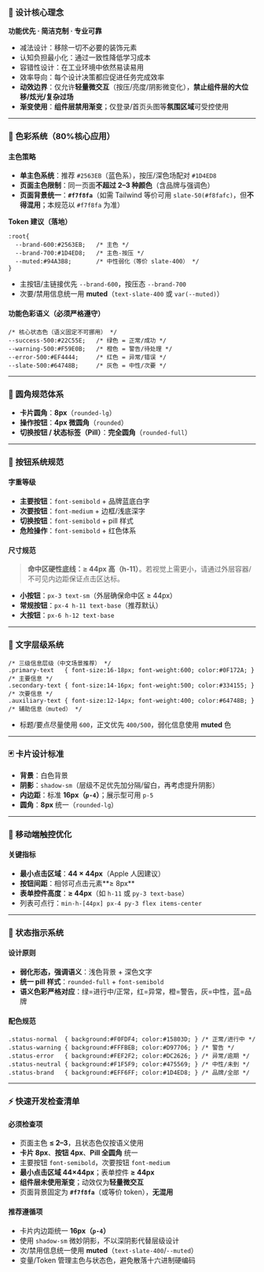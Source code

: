 ### 🎯 设计核心理念

**功能优先 · 简洁克制 · 专业可靠**

- 减法设计：移除一切不必要的装饰元素
- 认知负担最小化：通过一致性降低学习成本
- 容错性设计：在工业环境中依然易读易用
- 效率导向：每个设计决策都应促进任务完成效率
- **动效边界**：仅允许**轻量微交互**（按压/亮度/阴影微变化），**禁止组件层的大位移/炫光/复杂过场**
- **渐变使用**：**组件层禁用渐变**；仅登录/首页头图等**氛围区域**可受控使用

------

### 🎨 色彩系统（80%核心应用）

#### 主色策略

- **单主色系统**：推荐 `#2563EB`（蓝色系），按压/深色场配对 `#1D4ED8`
- **页面主色限制**：同一页面**不超过 2–3 种颜色**（含品牌与强调色）
- **页面背景统一**：**`#f7f8fa`**（如需 Tailwind 等价可用 `slate-50(#f8fafc)`，但**不得混用**；本规范以 `#f7f8fa` 为准）

**Token 建议（落地）**

```
:root{
  --brand-600:#2563EB;   /* 主色 */
  --brand-700:#1D4ED8;   /* 主色-按压 */
  --muted:#94A3B8;       /* 中性弱化（等价 slate-400） */
}
```

- 主按钮/主链接优先 `--brand-600`，按压态 `--brand-700`
- 次要/禁用信息统一用 **muted**（`text-slate-400` 或 `var(--muted)`）

#### 功能色彩语义（必须严格遵守）

```
/* 核心状态色（语义固定不可挪用） */
--success-500:#22C55E;   /* 绿色 = 正常/成功 */
--warning-500:#F59E0B;   /* 橙色 = 警告/待处理 */
--error-500:#EF4444;     /* 红色 = 异常/错误 */
--slate-500:#64748B;     /* 灰色 = 中性/次要 */
```

------

### 📐 圆角规范体系

- **卡片圆角**：**8px**（`rounded-lg`）
- **操作按钮**：**4px 微圆角**（`rounded`）
- **切换按钮 / 状态标签（Pill）**：**完全圆角**（`rounded-full`）

------

### 🔘 按钮系统规范

#### 字重等级

- **主要按钮**：`font-semibold` + 品牌蓝底白字
- **次要按钮**：`font-medium` + 边框/浅底深字
- **切换按钮**：`font-semibold` + pill 样式
- **危险操作**：`font-semibold` + 红色体系

#### 尺寸规范

> **命中区硬性底线：≥ 44px 高（h-11）**。若视觉上需更小，请通过外层容器/不可见内边距保证点击区达标。

- **小按钮**：`px-3 text-sm`（外层确保命中区 ≥ 44px）
- **常规按钮**：`px-4 h-11 text-base`（推荐默认）
- **大按钮**：`px-6 h-12 text-base`

------

### 📝 文字层级系统

```
/* 三级信息层级（中文场景推荐） */
.primary-text   { font-size:16-18px; font-weight:600; color:#0F172A; }   /* 主要信息 */
.secondary-text { font-size:14-16px; font-weight:500; color:#334155; }   /* 次要信息 */
.auxiliary-text { font-size:12-14px; font-weight:400; color:#64748B; }   /* 辅助信息（muted） */
```

- 标题/要点尽量使用 `600`，正文优先 `400/500`，弱化信息使用 **muted** 色

------

### 🃏 卡片设计标准

- **背景**：白色背景
- **阴影**：`shadow-sm`（层级不足优先加分隔/留白，再考虑提升阴影）
- **内边距**：标准 **16px（`p-4`）**；展示型可用 `p-5`
- **圆角**：**8px** 统一（`rounded-lg`）

------

### 📱 移动端触控优化

#### 关键指标

- **最小点击区域**：**44 × 44px**（Apple 人因建议）
- **按钮间距**：相邻可点击元素**≥ 8px**
- **表单控件高度**：**≥ 44px**（如 `h-11` 或 `py-3 text-base`）
- 列表可点行：`min-h-[44px] px-4 py-3 flex items-center`

------

### 🎯 状态指示系统

#### 设计原则

- **弱化形态，强调语义**：浅色背景 + 深色文字
- **统一 pill 样式**：`rounded-full` + `font-semibold`
- **语义色彩严格对应**：绿=进行中/正常，红=异常，橙=警告，灰=中性，蓝=品牌

#### 配色规范

```
.status-normal  { background:#F0FDF4; color:#15803D; } /* 正常/进行中 */
.status-warning { background:#FFFBEB; color:#D97706; } /* 警告 */
.status-error   { background:#FEF2F2; color:#DC2626; } /* 异常/逾期 */
.status-neutral { background:#F1F5F9; color:#475569; } /* 中性/未到 */
.status-brand   { background:#EFF6FF; color:#1D4ED8; } /* 品牌/全部 */
```

------

### ⚡ 快速开发检查清单

#### 必须检查项

-  页面主色 **≤ 2–3**，且状态色仅按语义使用
-  **卡片 8px**、**按钮 4px**、**Pill 全圆角** 统一
-  主要按钮 `font-semibold`，次要按钮 `font-medium`
-  **最小点击区域 44×44px**；表单控件 **≥ 44px**
-  **组件层未使用渐变**；动效仅为**轻量微交互**
-  页面背景固定为 **`#f7f8fa`**（或等价 token），**无混用**

#### 推荐遵循项

-  卡片内边距统一 **16px（`p-4`）**
-  使用 `shadow-sm` 微妙阴影，不以深阴影代替层级设计
-  次/禁用信息统一使用 **muted**（`text-slate-400`/`--muted`）
-  变量/Token 管理主色与状态色，避免散落十六进制硬编码

